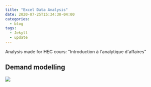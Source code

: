 ```yaml
---
title: "Excel Data Analysis"
date: 2020-07-25T15:34:30-04:00
categories:
  - blog
tags:
  - Jekyll
  - update
---
```


Analysis made for HEC cours: "Introduction à l'analytique d'affaires"

## Demand modelling
<img src = "{{ site.url }}{{ site.baseurl }}/assets/images/demand_price.JPG">
